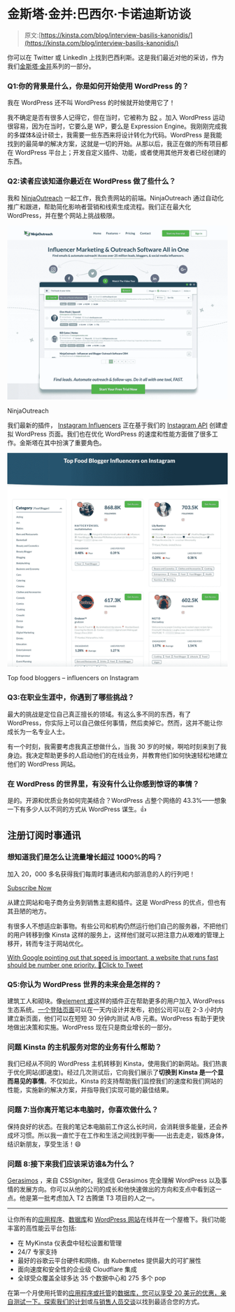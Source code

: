 # 金斯塔·金并:巴西尔·卡诺迪斯访谈

> 原文:[https://kinsta.com/blog/interview-basilis-kanonidis/](https://kinsta.com/blog/interview-basilis-kanonidis/)

你可以在 Twitter 或 LinkedIn 上找到巴西利斯。这是我们最近对他的采访，作为我们[金斯塔·金并](https://kinsta.com/?post_type=post&s=kingpin)系列的一部分。

### Q1:你的背景是什么，你是如何开始使用 WordPress 的？

我在 WordPress 还不叫 WordPress 的时候就开始使用它了！

我不确定是否有很多人记得它，但在当时，它被称为 [B2](https://kinsta.com/learn/wordpress-history/#history-of-wordpress) 。加入 WordPress 运动很容易，因为在当时，它要么是 WP，要么是 Expression Engine。我刚刚完成我的多媒体&设计硕士，我需要一些东西来将设计转化为代码。WordPress 是我能找到的最简单的解决方案，这就是一切的开始。从那以后，我正在做的所有项目都在 WordPress 平台上；开发自定义插件、功能，或者使用其他开发者已经创建的东西。

### Q2:读者应该知道你最近在 WordPress 做了些什么？

我和 [NinjaOutreach](https://ninjaoutreach.com/) 一起工作，我负责网站的前端。NinjaOutreach 通过自动化推广和跟进，帮助简化影响者营销和线索生成流程。我们正在最大化 WordPress，并在整个网站上挑战极限。

[![NinjaOutreach](img/63ca34156bc1eb3196c4d6f4752c2360.png)](https://ninjaoutreach.com/)

NinjaOutreach



我们最新的插件， [Instagram Influencers](https://ninjaoutreach.com/instagram-influencers/) 正在基于我们的 [Instagram API](https://ninjaoutreach.com/social-api/) 创建虚拟 WordPress 页面。我们也在优化 WordPress 的速度和性能方面做了很多工作。金斯塔在其中扮演了重要角色。

![Top food bloggers - influencers on Instagram](img/306f7ee891ebaa203671e500769501cc.png)

Top food bloggers – influencers on Instagram



### Q3:在职业生涯中，你遇到了哪些挑战？

最大的挑战是定位自己真正擅长的领域。有这么多不同的东西，有了 WordPress，你实际上可以自己做任何事情，然后卖掉它。然而，这并不能让你成长为一名专业人士。

有一个时刻，我需要考虑我真正想做什么，当我 30 岁的时候，啊哈时刻来到了我身边。我决定帮助更多的人启动他们的在线业务，并教育他们如何快速轻松地建立他们的 WordPress 网站。

### 在 WordPress 的世界里，有没有什么让你感到惊讶的事情？

是的。开源和优质业务如何完美结合？WordPress 占整个网络的 43.3%——想象一下有多少人以不同的方式从 WordPress 谋生。👍

 ## 注册订阅时事通讯



### 想知道我们是怎么让流量增长超过 1000%的吗？

加入 20，000 多名获得我们每周时事通讯和内部消息的人的行列吧！

[Subscribe Now](#newsletter)

从建立网站和电子商务业务到销售主题和插件。这是 WordPress 的优点，但也有其丑陋的地方。

有很多人不想适应新事物。有些公司和机构仍然运行他们自己的服务器，不把他们的用户转移到像 Kinsta 这样的服务上，这样他们就可以把注意力从艰难的管理上移开，转而专注于网站优化。

[With Google pointing out that speed is important, a website that runs fast should be number one priority. 🚀Click to Tweet](https://twitter.com/intent/tweet?url=https%3A%2F%2Fkinsta.com%2Fblog%2Finterview-basilis-kanonidis%2F&via=kinsta&text=With+Google+pointing+out+that+speed+is+important%2C+a+website+that+runs+fast+should+be+number+one+priority.+%F0%9F%9A%80&hashtags=webperf%2Cwebdev)

### Q5:你认为 WordPress 世界的未来会是怎样的？

建筑工人和砌块。像[element 或](https://kinsta.com/partners/elementor/)这样的插件正在帮助更多的用户加入 WordPress 生态系统。[一个登陆页面](https://kinsta.com/blog/wordpress-landing-page-plugins/)可以在一天内设计并发布，初创公司可以在 2-3 小时内建立新页面，他们可以在短短 30 分钟内测试 A/B 元素。WordPress 有助于更快地做出决策和实施。WordPress 现在只是商业增长的一部分。

### 问题 Kinsta 的主机服务对您的业务有什么帮助？

我们已经从不同的 WordPress 主机转移到 Kinsta，使用我们的新网站。我们热衷于优化网站(即速度)。经过几次测试后，它向我们展示了**切换到 Kinsta 是一个显而易见的事情**。不仅如此，Kinsta 的支持帮助我们监控我们的速度和我们网站的性能，实施新的解决方案，并指导我们实现可能的最佳结果。

### 问题 7:当你离开笔记本电脑时，你喜欢做什么？

保持良好的状态。在我的笔记本电脑前工作这么长时间，会消耗很多能量，还会养成坏习惯。所以我一直忙于在工作和生活之间找到平衡——出去走走，锻炼身体，结识新朋友，享受生活！😄

### 问题 8:接下来我们应该采访谁&为什么？

[Gerasimos](https://twitter.com/tsiger) ，来自 CSSIgniter。我坚信 Gerasimos 完全理解 WordPress 以及事情的发展方向。你可以从他的公司的成长和他快速做出的方向和支点中看到这一点。他是第一批考虑加入 T2 古腾堡 T3 项目的人之一。

* * *

让你所有的[应用程序](https://kinsta.com/application-hosting/)、[数据库](https://kinsta.com/database-hosting/)和 [WordPress 网站](https://kinsta.com/wordpress-hosting/)在线并在一个屋檐下。我们功能丰富的高性能云平台包括:

*   在 MyKinsta 仪表盘中轻松设置和管理
*   24/7 专家支持
*   最好的谷歌云平台硬件和网络，由 Kubernetes 提供最大的可扩展性
*   面向速度和安全性的企业级 Cloudflare 集成
*   全球受众覆盖全球多达 35 个数据中心和 275 多个 pop

在第一个月使用托管的[应用程序或托管](https://kinsta.com/application-hosting/)的[数据库，您可以享受 20 美元的优惠，亲自测试一下。探索我们的](https://kinsta.com/database-hosting/)[计划](https://kinsta.com/plans/)或[与销售人员交谈](https://kinsta.com/contact-us/)以找到最适合您的方式。